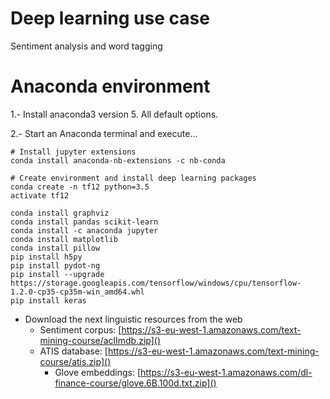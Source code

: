 # Deep learning use case

Sentiment analysis and word tagging


# Anaconda environment

1.- Install anaconda3 version 5. All default options.

2.- Start an Anaconda terminal and execute...

```
# Install jupyter extensions 
conda install anaconda-nb-extensions -c nb-conda
```


```
# Create environment and install deep learning packages
conda create -n tf12 python=3.5
activate tf12

conda install graphviz
conda install pandas scikit-learn
conda install -c anaconda jupyter 
conda install matplotlib
conda install pillow 
pip install h5py
pip install pydot-ng
pip install --upgrade https://storage.googleapis.com/tensorflow/windows/cpu/tensorflow-1.2.0-cp35-cp35m-win_amd64.whl
pip install keras
```



- Download the next linguistic resources from the web
  - Sentiment corpus: [https://s3-eu-west-1.amazonaws.com/text-mining-course/aclImdb.zip]()
  - ATIS database: [https://s3-eu-west-1.amazonaws.com/text-mining-course/atis.zip]()
	- Glove embeddings: [https://s3-eu-west-1.amazonaws.com/dl-finance-course/glove.6B.100d.txt.zip]()
